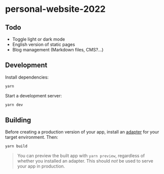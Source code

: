 # personal-website-2022

## Todo

- Toggle light or dark mode
- English version of static pages
- Blog management (Markdown files, CMS?...)

## Development

Install dependencies:

```bash
yarn
```

Start a development server:

```bash
yarn dev
```

## Building

Before creating a production version of your app, install an [adapter](https://kit.svelte.dev/docs#adapters) for your target environment. Then:

```bash
yarn build
```

> You can preview the built app with `yarn preview`, regardless of whether you installed an adapter. This should _not_ be used to serve your app in production.
